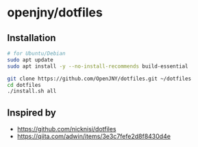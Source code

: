 # openjny/dotfiles

## Installation

```bash
# for Ubuntu/Debian
sudo apt update
sudo apt install -y --no-install-recommends build-essential

git clone https://github.com/OpenJNY/dotfiles.git ~/dotfiles
cd dotfiles
./install.sh all
```

## Inspired by

- https://github.com/nicknisi/dotfiles
- https://qiita.com/adwin/items/3e3c7fefe2d8f8430d4e
